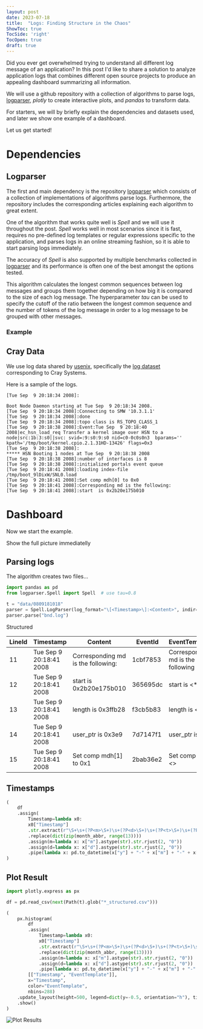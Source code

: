 ```yaml
---
layout: post
date: 2023-07-18
title:  "Logs: Finding Structure in the Chaos"
ShowToc: true
TocSide: 'right'
TocOpen: true
draft: true
---
```


<!-- your comment text 


Do you wonder how modern tools analyze and gaub insights from logs?

The following repository contains a collections 


--------------------


Why?
Read logs faster

Nice dashboards

What?
This project online

Pandas

Plotly


How?
Find a dataset
Get the code
Go ham!


The Cray data

in

https://www.usenix.org/cfdr-data


--------------------
 -->

Did you ever get overwhelmed trying to understand all different log message of an application? In this post I'd like to share a solution to analyze application logs that combines different open source projects to produce an appealing dashboard summarizing all information.

We will use a github repository with a collection of algorithms to parse logs, [logparser](https://github.com/logpai/logparser), _plotly_ to create interactive plots, and _pandas_ to transform data.


For starters, we will by briefly explain the dependencies and datasets used, and later we show one example of a dashboard.


Let us get started!

# Dependencies

## Logparser

The first and main dependency is the repository [logparser](https://github.com/logpai/logparser) which consists of a collection of implementations of algorithms parse logs. Furthermore, the repository includes the corresponding articles explaining each algorithm to great extent.

One of the algorithm that works quite well is _Spell_ and we will use it throughout the post. _Spell_ works well in most scenarios since it is fast, requires no pre-defined log templates or regular expressions specific to the application, and parses logs in an online streaming fashion, so it is able to start parsing logs immediately.


The accuracy of _Spell_ is also supported by multiple benchmarks collected in [logparser](https://github.com/logpai/logparser) and its performance is often one of the best amongst the options tested.

This algorithm calculates the longest common sequences between log messages and groups them together depending on how big it is compared to the size of each log message. The hyperparameter _tau_ can be used to specify the cutoff of the ratio between the longest common sequence and the number of tokens of the log message in order to a log message to be grouped with other messages.

### Example




## Cray Data

We use log data shared by [usenix](https://www.usenix.org/cfdr-data), specifically the [log dataset](https://www.usenix.org/sites/default/files/4366-0809181018.tar.gz) corresponding to Cray Systems.


Here is a sample of the logs.

```text
[Tue Sep  9 20:18:34 2008]:

Boot Node Daemon starting at Tue Sep  9 20:18:34 2008.
[Tue Sep  9 20:18:34 2008]:Connecting to SMW '10.3.1.1'
[Tue Sep  9 20:18:34 2008]:done
[Tue Sep  9 20:18:34 2008]:topo class is RS_TOPO_CLASS_1
[Tue Sep  9 20:18:38 2008]:Event:Tue Sep  9 20:18:40 2008|ec_hsn_load_req Transfer a kernel image over HSN to a node|src:1b:3:s0||svc: svid=:9:s0:9:s0 nid=c0-0c0s0n3  bparams='' kpath='/tmp/boot/kernel.cpio.2.1.31HD-13426' flags=0x3
[Tue Sep  9 20:18:38 2008]:
***** HSN Booting 1 nodes at Tue Sep  9 20:18:38 2008
[Tue Sep  9 20:18:38 2008]:number of interfaces is 8
[Tue Sep  9 20:18:38 2008]:initialized portals event queue
[Tue Sep  9 20:18:41 2008]:loading index-file /tmp/boot_9lDixW/SNL0.load
[Tue Sep  9 20:18:41 2008]:Set comp mdh[0] to 0x0
[Tue Sep  9 20:18:41 2008]:Corresponding md is the following:
[Tue Sep  9 20:18:41 2008]:start  is 0x2b20e175b010
```


# Dashboard

Now we start the example.

Show the full picture immediatelly

## Parsing logs

The algorithm creates two files...

```python
import pandas as pd
from logparser.Spell import Spell  # use tau=0.8

t = "data/0809181018"
parser = Spell.LogParser(log_format="\[<Timestamp>\]:<Content>", indir=t, outdir=t, tau=0.5)
parser.parse("bnd.log")
```

Structured


| LineId | Timestamp                | Content                            | EventId  | EventTemplate                     | ParameterList       |
|--------|--------------------------|------------------------------------|----------|-----------------------------------|---------------------|
|     11 | Tue Sep  9 20:18:41 2008 | Corresponding md is the following: | 1cbf7853 | Corresponding md is the following | []                  |
|     12 | Tue Sep  9 20:18:41 2008 | start  is 0x2b20e175b010           | 365695dc | start is <*>                      | ['0x2b20e175b010']  |
|     13 | Tue Sep  9 20:18:41 2008 | length is 0x3ffb28                 | f3cb5b83 | length is <*>                     | ['0x3ffb28']        |
|     14 | Tue Sep  9 20:18:41 2008 | user_ptr is 0x3e9                  | 7d7147f1 | user_ptr is <*>                   | ['0x3e9']           |
|     15 | Tue Sep  9 20:18:41 2008 | Set comp mdh[1] to 0x1             | 2bab36e2 | Set comp <*> to <*>               | "['mdh[1]', '0x1']" |


## Timestamps

```python
(
    df
    .assign(
        Timestamp=lambda x0:
        x0["Timestamp"]
        .str.extract(r"\S+\s+(?P<m>\S+)\s+(?P<d>\S+)\s+(?P<t>\S+)\s+(?P<y>\S+)")
        .replace(dict(zip(month_abbr, range(13))))
        .assign(m=lambda x: x["m"].astype(str).str.rjust(2, "0"))
        .assign(d=lambda x: x["d"].astype(str).str.rjust(2, "0"))
        .pipe(lambda x: pd.to_datetime(x["y"] + "-" + x["m"] + "-" + x["d"] + " " + x["t"])))
)
```

## Plot Result

```python
import plotly.express as px

df = pd.read_csv(next(Path(t).glob("*_structured.csv")))

(
    px.histogram(
        df
        .assign(
            Timestamp=lambda x0:
            x0["Timestamp"]
            .str.extract(r"\S+\s+(?P<m>\S+)\s+(?P<d>\S+)\s+(?P<t>\S+)\s+(?P<y>\S+)")
            .replace(dict(zip(month_abbr, range(13))))
            .assign(m=lambda x: x["m"].astype(str).str.rjust(2, "0"))
            .assign(d=lambda x: x["d"].astype(str).str.rjust(2, "0"))
            .pipe(lambda x: pd.to_datetime(x["y"] + "-" + x["m"] + "-" + x["d"] + " " + x["t"])))
        [["Timestamp", "EventTemplate"]],
        x="Timestamp",
        color="EventTemplate",
        nbins=288)
    .update_layout(height=500, legend=dict(y=-0.5, orientation="h"), title="logs")
    .show()
)
```

![Plot Results](/images/blog/logs_histogram.png)






